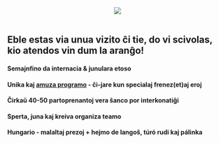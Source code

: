 <!--
.. title: 1-3a de aprilo – Dinnyés
.. slug: index
.. date: 2016-01-13 16:49:17 UTC+01:00
.. tags:
.. category:
.. link:
.. description:
.. type: text
-->

<div class="center" style="text-align:center">
<img src="/kial_tiom_serioza.jpg">
</div>
<br>

## Eble estas via unua vizito ĉi tie, do vi scivolas, kio atendos vin dum la aranĝo!

#### <i class="fa fa-star"></i> Semajnfino da internacia & junulara etoso
#### <i class="fa fa-random"></i> Unika kaj [amuza programo](/programo) - ĉi-jare kun specialaj frenez(et)aj eroj
#### <i class="fa fa-comments"></i> Ĉirkaŭ 40-50 partoprenantoj <i class="fa fa-long-arrow-right"></i> vera ŝanco por interkonatiĝi
#### <i class="fa fa-heartbeat"></i> Sperta, juna kaj kreiva organiza teamo
#### <i class="fa fa-fire"></i> Hungario - malaltaj prezoj + hejmo de langoŝ, túró rudi kaj pálinka
